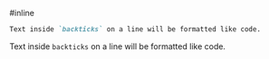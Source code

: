 #inline
```md
Text inside `backticks` on a line will be formatted like code.
```

Text inside `backticks` on a line will be formatted like code. 